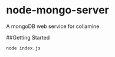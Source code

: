node-mongo-server
=================

A mongoDB web service for collamine.

##Getting Started

    node index.js
